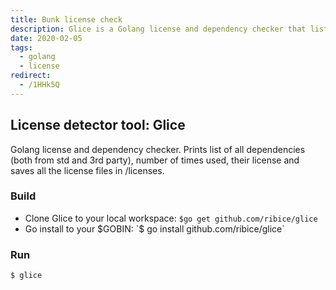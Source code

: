 ```yaml
---
title: Bunk license check
description: Glice is a Golang license and dependency checker that lists all dependencies, their usage count, licenses, and saves license files for easy compliance tracking.
date: 2020-02-05
tags:
  - golang
  - license
redirect:
  - /1HHk5Q
---
```


## License detector tool: Glice

Golang license and dependency checker. Prints list of all dependencies (both from std and 3rd party), number of times used, their license and saves all the license files in /licenses.

### Build

- Clone Glice to your local workspace: `$go get github.com/ribice/glice`
- Go install to your $GOBIN: `$ go install github.com/ribice/glice`

### Run

`$ glice`
